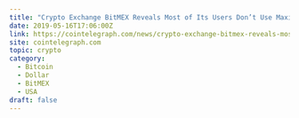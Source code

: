 ```yaml
---
title: "Crypto Exchange BitMEX Reveals Most of Its Users Don’t Use Maximum Leverage"
date: 2019-05-16T17:06:00Z
link: https://cointelegraph.com/news/crypto-exchange-bitmex-reveals-most-of-its-users-dont-use-maximum-leverage?utm_medium=RSS&utm_source=hune
site: cointelegraph.com
topic: crypto
category:
  - Bitcoin
  - Dollar
  - BitMEX
  - USA
draft: false
---
```

